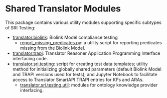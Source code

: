 # Shared Translator Modules

This package contains various utility modules supporting specific subtypes of SRI Testing:

- [translator.biolink](biolink): Biolink Model compliance testing
    - [report_missing_predicates.py](./biolink/report_missing_predicates.py): a utility script for reporting predicates missing from the Biolink Model.
- [translator.trapi](trapi): Translator Reasoner Application Programming Interface interfacing code.
- [translator.sri.testing](sri/testing): script for creating test data templates; utility method for initializing globally shared parameters (default Biolink Model and TRAPI versions used for tests); and Jupyter Notebook to facilitate access to Translator SmartAPI TRAPI entries for KPs and ARAs.
    - [translator.sri.testing.util](sri/testing/util): modules for ontology knowledge provider interfacing.


